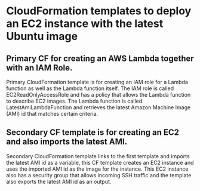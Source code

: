 # CloudFormation templates to deploy an EC2 instance with the latest Ubuntu image

## Primary CF for creating an AWS Lambda together with an IAM Role.

Primary CloudFormation template is for creating an IAM role for a Lambda function as well as the Lambda function itself. The IAM role is called EC2ReadOnlyAccessRole and has a policy that allows the Lambda function to describe EC2 images. The Lambda function is called LatestAmiLambdaFunction and retrieves the latest Amazon Machine Image (AMI) id that matches certain criteria.

## Secondary CF template is for creating an EC2 and also imports the latest AMI.

Secondary CloudFormation template links to the first template and imports the latest AMI id as a variable, this CF template creates an EC2 instance and uses the imported AMI id as the image for the instance. This EC2 instance also has a security group that allows incoming SSH traffic and the template also exports the latest AMI id as an output.
